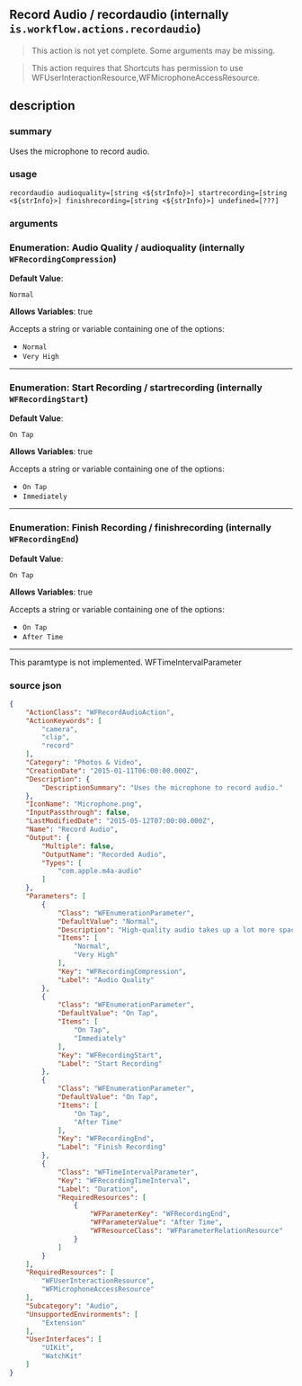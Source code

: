 
## Record Audio / recordaudio (internally `is.workflow.actions.recordaudio`)

> This action is not yet complete. Some arguments may be missing.


> This action requires that Shortcuts has permission to use WFUserInteractionResource,WFMicrophoneAccessResource.


## description
### summary
Uses the microphone to record audio.


### usage
`recordaudio audioquality=[string <${strInfo}>] startrecording=[string <${strInfo}>] finishrecording=[string <${strInfo}>] undefined=[???]`

### arguments
### Enumeration: Audio Quality / audioquality (internally `WFRecordingCompression`)
**Default Value**:
```
Normal
```
**Allows Variables**: true



Accepts a string 
or variable
containing one of the options:

- `Normal`
- `Very High`

---

### Enumeration: Start Recording / startrecording (internally `WFRecordingStart`)
**Default Value**:
```
On Tap
```
**Allows Variables**: true



Accepts a string 
or variable
containing one of the options:

- `On Tap`
- `Immediately`

---

### Enumeration: Finish Recording / finishrecording (internally `WFRecordingEnd`)
**Default Value**:
```
On Tap
```
**Allows Variables**: true



Accepts a string 
or variable
containing one of the options:

- `On Tap`
- `After Time`

---

This paramtype is not implemented. WFTimeIntervalParameter

### source json

```json
{
	"ActionClass": "WFRecordAudioAction",
	"ActionKeywords": [
		"camera",
		"clip",
		"record"
	],
	"Category": "Photos & Video",
	"CreationDate": "2015-01-11T06:00:00.000Z",
	"Description": {
		"DescriptionSummary": "Uses the microphone to record audio."
	},
	"IconName": "Microphone.png",
	"InputPassthrough": false,
	"LastModifiedDate": "2015-05-12T07:00:00.000Z",
	"Name": "Record Audio",
	"Output": {
		"Multiple": false,
		"OutputName": "Recorded Audio",
		"Types": [
			"com.apple.m4a-audio"
		]
	},
	"Parameters": [
		{
			"Class": "WFEnumerationParameter",
			"DefaultValue": "Normal",
			"Description": "High-quality audio takes up a lot more space than normal audio, so stick with normal unless you really need it. Normal audio is returned as an M4A file (with AAC audio), while high-quality audio is returned in uncompressed WAV format.",
			"Items": [
				"Normal",
				"Very High"
			],
			"Key": "WFRecordingCompression",
			"Label": "Audio Quality"
		},
		{
			"Class": "WFEnumerationParameter",
			"DefaultValue": "On Tap",
			"Items": [
				"On Tap",
				"Immediately"
			],
			"Key": "WFRecordingStart",
			"Label": "Start Recording"
		},
		{
			"Class": "WFEnumerationParameter",
			"DefaultValue": "On Tap",
			"Items": [
				"On Tap",
				"After Time"
			],
			"Key": "WFRecordingEnd",
			"Label": "Finish Recording"
		},
		{
			"Class": "WFTimeIntervalParameter",
			"Key": "WFRecordingTimeInterval",
			"Label": "Duration",
			"RequiredResources": [
				{
					"WFParameterKey": "WFRecordingEnd",
					"WFParameterValue": "After Time",
					"WFResourceClass": "WFParameterRelationResource"
				}
			]
		}
	],
	"RequiredResources": [
		"WFUserInteractionResource",
		"WFMicrophoneAccessResource"
	],
	"Subcategory": "Audio",
	"UnsupportedEnvironments": [
		"Extension"
	],
	"UserInterfaces": [
		"UIKit",
		"WatchKit"
	]
}
```
